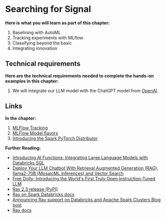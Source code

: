 # Searching for Signal

**Here is what you will learn as part of this chapter:**
1. Baselining with AutoML
2. Tracking experiments with MLflow
3. Classifying beyond the basic
4. Integrating innovation

## Technical requirements 

**Here are the technical requirements needed to complete the hands-on examples in this chapter:**
1. We will integrate our LLM model with the ChatGPT model from [OpenAI](https://openai.com/).

## Links

**In the chapter:**
1. [MLFlow Tracking](https://mlflow.org/docs/latest/tracking.html#tracking)
2. [MLFlow Model flavors](https://mlflow.org/docs/latest/models.html#built-in-model-flavors)
3. [Introducing the Spark PyTorch Distributor](https://www.databricks.com/blog/2023/04/20/pytorch-databricks-introducing-spark-pytorch-distributor.html) 

**Further Reading:**
- [Introducing AI Functions: Integrating Large Language Models with Databricks SQL](https://www.databricks.com/blog/2023/04/18/introducing-ai-functions-integrating-large-language-models-databricks-sql.html)
- [Deploy Your LLM Chatbot With Retrieval Augmented Generation (RAG), llama2-70B (MosaicML inferences) and Vector Search](https://www.databricks.com/resources/demos/tutorials/data-science-and-ai/lakehouse-ai-deploy-your-llm-chatbot)
- [Free Dolly: Introducing the World's First Truly Open Instruction-Tuned LLM](https://www.databricks.com/blog/2023/04/12/dolly-first-open-commercially-viable-instruction-tuned-llm)
- [Ray 2.3 release (PyPI)](https://pypi.org/project/ray/)
- [Ray on Spark Databricks docs](https://docs.databricks.com/machine-learning/ray-integration.html)
- [Announcing Ray support on Databricks and Apache Spark Clusters Blog post](https://www.databricks.com/blog/2023/02/28/announcing-ray-support-databricks-and-apache-spark-clusters.html)
- [Ray docs](https://docs.ray.io/en/latest/cluster/vms/user-guides/community/spark.html#deploying-on-spark-standalone-cluster)
